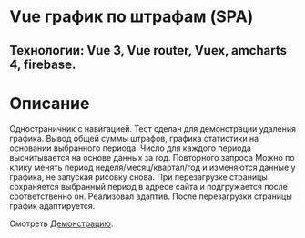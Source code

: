 # Vue график по штрафам (SPA)
## Технологии: Vue 3, Vue router, Vuex, amcharts 4, firebase.
# Описание
Одностраничник с навигацией. Тест сделан для демонстрации удаления графика.
Вывод общей суммы штрафов, графика статистики на основании выбранного периода.
Число для каждого периода высчитывается на основе данных за год.
Повторного запроса 
Можно по клику менять период неделя/месяц/квартал/год и изменяются данные у графика, не запуская рисовку снова.
При перезагрузке страницы сохраняется выбранный период в адресе сайта и подгружается после соответственно он.
Реализовал адаптив. После перезагрузки страницы график адаптируется.

Смотреть [Демонстрацию](https://vercel.com/).
